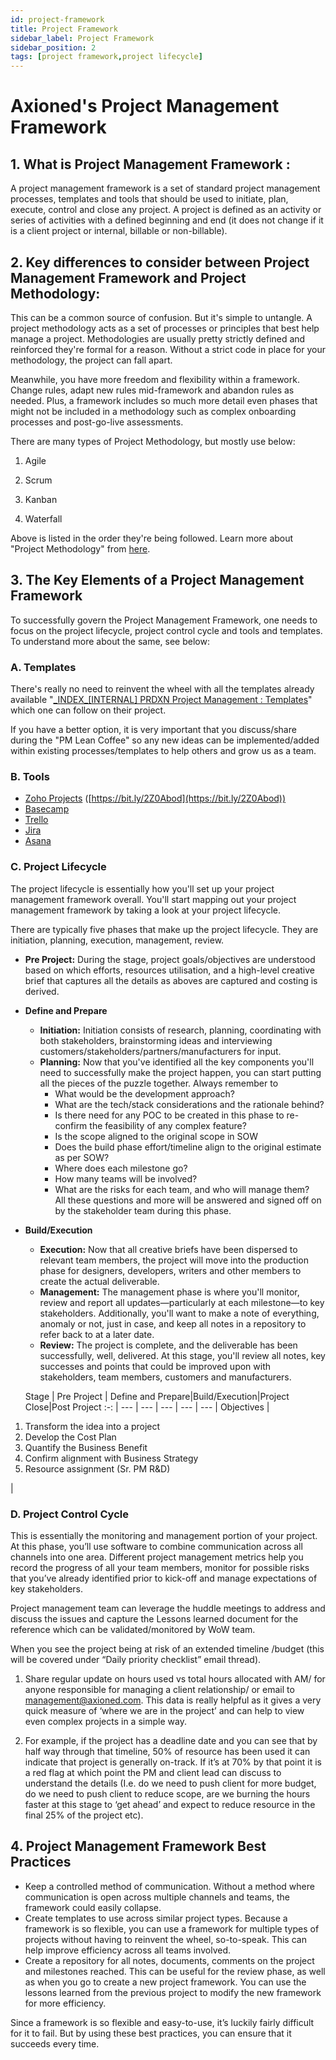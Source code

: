 ```yaml
---
id: project-framework
title: Project Framework
sidebar_label: Project Framework
sidebar_position: 2
tags: [project framework,project lifecycle]
---
```


# Axioned's Project Management Framework 

## 1. What is Project Management Framework :

A project management framework is a set of standard project management processes, templates and tools that should be used to initiate, plan, execute, control and close any project. A project is defined as an activity or series of activities with a defined beginning and end (it does not change if it is a client project or internal, billable or non-billable).

## 2. Key differences to consider between Project Management Framework and Project Methodology:

This can be a common source of confusion. But it's simple to untangle. A project methodology acts as a set of processes or principles that best help manage a project. Methodologies are usually pretty strictly defined and reinforced they're formal for a reason. Without a strict code in place for your methodology, the project can fall apart.

Meanwhile, you have more freedom and flexibility within a framework. Change rules, adapt new rules mid-framework and abandon rules as needed. Plus, a framework includes so much more detail even phases that might not be included in a methodology such as complex onboarding processes and post-go-live assessments.

There are many types of Project Methodology, but mostly use below:
  1. Agile 

  2. Scrum 

  3. Kanban

  4.  Waterfall

Above is listed in the order they're being followed. Learn more about "Project Methodology" from [here](https://www.projectmanager.com/blog/project-management-methodology).

## 3. The Key Elements of a Project Management Framework

To successfully govern the Project Management Framework, one needs to focus on the project lifecycle, project control cycle and tools and templates. To understand more about the same, see below:

### A. Templates

There's really no need to reinvent the wheel with all the templates already available "[\_INDEX\_[INTERNAL] PRDXN Project Management : Templates](https://docs.google.com/spreadsheets/d/1VGKmL3oDPyvjQBrxce724u_ckEJiCz4CzDpqhqSnfw8/edit#gid=0)" which one can follow on their project.

If you have a better option, it is very important that you discuss/share during the "PM Lean Coffee" so any new ideas can be implemented/added within existing processes/templates to help others and grow us as a team.

### B. Tools

- [Zoho Projects](https://help.zoho.com/portal/en/kb/projects) ([https://bit.ly/2Z0Abod](https://bit.ly/2Z0Abod))
- [Basecamp](https://3.basecamp-help.com/)
- [Trello](https://help.trello.com/)
- [Jira](https://www.atlassian.com/software/jira/guides)
- [Asana](https://asana.com/guide/get-started/begin/quick-start)

### C. Project Lifecycle

The project lifecycle is essentially how you'll set up your project management framework overall. You'll start mapping out your project management framework by taking a look at your project lifecycle.

There are typically five phases that make up the project lifecycle. They are initiation, planning, execution, management, review.

- **Pre Project:** During the stage, project goals/objectives are understood based on which efforts, resources utilisation, and a high-level creative brief that captures all the details as aboves are captured and costing is derived.

- **Define and Prepare**
  - **Initiation:** Initiation consists of research, planning, coordinating with both stakeholders, brainstorming ideas and interviewing customers/stakeholders/partners/manufacturers for input.
  - **Planning:** Now that you've identified all the key components you'll need to successfully make the project happen, you can start putting all the pieces of the puzzle together. Always remember to
    - What would be the development approach?
    - What are the tech/stack considerations and the rationale behind?
    - Is there need for any POC to be created in this phase to re-confirm the feasibility of any complex feature?
    - Is the scope aligned to the original scope in SOW
    - Does the build phase effort/timeline align to the original estimate as per SOW?
    - Where does each milestone go?
    - How many teams will be involved?
    - What are the risks for each team, and who will manage them?  
    All these questions and more will be answered and signed off on by the stakeholder team during this phase.

- **Build/Execution**
  - **Execution:** Now that all creative briefs have been dispersed to relevant team members, the project will move into the production phase for designers, developers, writers and other members to create the actual deliverable.
  - **Management:** The management phase is where you'll monitor, review and report all updates—particularly at each milestone—to key stakeholders. Additionally, you'll want to make a note of everything, anomaly or not, just in case, and keep all notes in a repository to refer back to at a later date.
  - **Review:** The project is complete, and the deliverable has been successfully, well, delivered. At this stage, you'll review all notes, key successes and points that could be improved upon with stakeholders, team members, customers and manufacturers.

  Stage | Pre Project | Define and Prepare|Build/Execution|Project Close|Post Project
:-: | --- | --- | --- | --- | --- |
Objectives |
<ol>
<li> Transform the idea into a project</li>
<li> Develop the Cost Plan</li>
<li> Quantify the Business Benefit</li>
<li> Confirm alignment with Business Strategy</li>
<li> Resource assignment (Sr. PM R&D)</li>
</ol>
|

### D. Project Control Cycle
This is essentially the monitoring and management portion of your project. At this phase, you’ll use software to combine communication across all channels into one area. Different project management metrics help you record the progress of all your team members, monitor for possible risks that you’ve already identified prior to kick-off and manage expectations of key stakeholders.

Project management team can leverage the huddle meetings to address and discuss the issues and capture the Lessons learned document for the reference which can be validated/monitored by WoW team.

When you see the project being at risk of an extended timeline /budget (this will be covered under “Daily priority checklist” email thread). 
1. Share regular update on hours used vs total hours allocated with AM/ for anyone responsible for managing a client relationship/ or email to [management@axioned.com](mailto:management@axioned.com). This data is really helpful as it gives a very quick measure of ‘where we are in the project’ and can help to view even complex projects in a simple way. 

2. For example, if the project has a deadline date and you can see that by half way through that timeline, 50% of resource has been used it can indicate that project is generally on-track. If it’s at 70% by that point it is a red flag at which point the PM and client lead can discuss to understand the details (I.e. do we need to push client for more budget, do we need to push client to reduce scope, are we burning the hours faster at this stage to ‘get ahead’ and expect to reduce resource in the final 25% of the project etc).


## 4. Project Management Framework Best Practices

* Keep a controlled method of communication. Without a method where communication is open across multiple channels and teams, the framework could easily collapse.
* Create templates to use across similar project types. Because a framework is so flexible, you can use a framework for multiple types of projects without having to reinvent the wheel, so-to-speak. This can help improve efficiency across all teams involved.
* Create a repository for all notes, documents, comments on the project and milestones reached. This can be useful for the review phase, as well as when you go to create a new project framework. You can use the lessons learned from the previous project to modify the new framework for more efficiency.

Since a framework is so flexible and easy-to-use, it’s luckily fairly difficult for it to fail. But by using these best practices, you can ensure that it succeeds every time.

